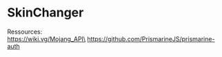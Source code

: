 # SkinChanger

Ressources:\
https://wiki.vg/Mojang_API\
https://github.com/PrismarineJS/prismarine-auth